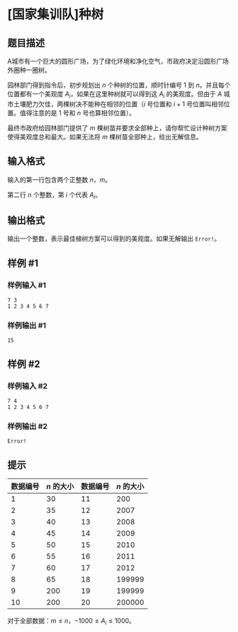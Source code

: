 # [国家集训队]种树

## 题目描述

A城市有一个巨大的圆形广场，为了绿化环境和净化空气，市政府决定沿圆形广场外圈种一圈树。

园林部门得到指令后，初步规划出 $n$ 个种树的位置，顺时针编号 $1$ 到 $n$。并且每个位置都有一个美观度 $A_i$，如果在这里种树就可以得到这 $A_i$ 的美观度。但由于 $A$ 城市土壤肥力欠佳，两棵树决不能种在相邻的位置（$i$ 号位置和 $i+1$ 号位置叫相邻位置。值得注意的是 $1$ 号和 $n$ 号也算相邻位置）。

最终市政府给园林部门提供了 $m$ 棵树苗并要求全部种上，请你帮忙设计种树方案使得美观度总和最大。如果无法将 $m$ 棵树苗全部种上，给出无解信息。


## 输入格式

输入的第一行包含两个正整数 $n$，$m$。

第二行 $n$ 个整数，第 $i$ 个代表 $A_i$。


## 输出格式

输出一个整数，表示最佳植树方案可以得到的美观度。如果无解输出 `Error!`。


## 样例 #1

### 样例输入 #1
```
7 3
1 2 3 4 5 6 7
```

### 样例输出 #1

```
15
```

## 样例 #2

### 样例输入 #2
```
7 4
1 2 3 4 5 6 7
```

### 样例输出 #2

```
Error!
```

## 提示

数据编号|$n$ 的大小|数据编号| $n$ 的大小
-|-|-|-
$1$|$30$|$11$|$200$
$2$|$35$|$12$|$2007$
$3$|$40$|$13$|$2008$
$4$|$45$|$14$|$2009$
$5$|$50$|$15$|$2010$
$6$|$55$|$16$|$2011$
$7$|$60$|$17$|$2012$
$8$|$65$|$18$|$199999$
$9$|$200$|$19$|$199999$
$10$|$200$|$20$|$200000$

对于全部数据：$m\le n$，$-1000\le A_i\le1000$。
